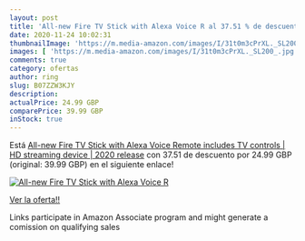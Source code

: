 ```yaml
---
layout: post
title: 'All-new Fire TV Stick with Alexa Voice R al 37.51 % de descuento'
date: 2020-11-24 10:02:31
thumbnailImage: 'https://m.media-amazon.com/images/I/31t0m3cPrXL._SL200_.jpg'
images: [ 'https://m.media-amazon.com/images/I/31t0m3cPrXL._SL200_.jpg' ]
comments: true
category: ofertas
author: ring
slug: B07ZZW3KJY
description:
actualPrice: 24.99 GBP
comparePrice: 39.99 GBP
inStock: true
---
```


Está [All-new Fire TV Stick with Alexa Voice Remote  includes TV controls  | HD streaming device | 2020 release](https://www.amazon.co.uk/dp/B07ZZW3KJY/?tag=tolees0a-21) con 37.51 de descuento por 24.99 GBP (original: 39.99 GBP) en el siguiente enlace!

[![All-new Fire TV Stick with Alexa Voice R](https://m.media-amazon.com/images/I/31t0m3cPrXL._SL200_.jpg)](https://www.amazon.co.uk/dp/B07ZZW3KJY/?tag=tolees0a-21)

[Ver la oferta!!](https://www.amazon.co.uk/dp/B07ZZW3KJY/?tag=tolees0a-21)

Links participate in Amazon Associate program and might generate a comission on qualifying sales


